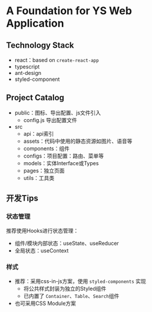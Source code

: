 # A Foundation for YS Web Application

## Technology Stack

- react：based on `create-react-app`
- typescript
- ant-design
- styled-component

## Project Catalog

- public：图标、导出配置、js文件引入
  - config.js 导出配置文件
- src
  - api：api索引
  - assets：代码中使用的静态资源如图片、语音等
  - components：组件
  - configs：项目配置：路由、菜单等
  - models：实体Interface或Types
  - pages：独立页面
  - utils：工具类

## 开发Tips

### 状态管理

推荐使用Hooks进行状态管理：

- 组件/模块内部状态：useState、useReducer
- 全局状态：useContext

### 样式

- 推荐：采用css-in-js方案，使用 `styled-components` 实现
  - 将公共样式封装为独立的Styled组件
  - 已内置了 `Container`、`Table`、`Search`组件
- 也可采用CSS Module方案

